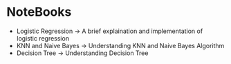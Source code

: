# NoteBooks

- Logistic Regression -> A brief explaination and implementation of logistic regression
- KNN and Naive Bayes -> Understanding KNN and Naive Bayes Algorithm
- Decision Tree -> Understanding Decision Tree

